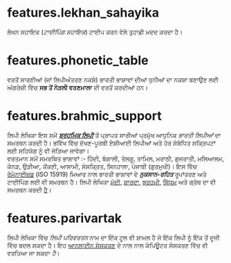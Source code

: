 # features.lekhan_sahayika

ਲੇਖਨ ਸਹਾਇਕ (_ਟਾਈਪਿੰਗ ਸਹਾਇਕ_) ਟਾਈਪ ਕਰਨ ਵੇਲੇ ਤੁਹਾਡੀ ਮਦਦ ਕਰਦਾ ਹੈ।

# features.phonetic_table

ਵਰਤੋਂ ਸਾਰਣੀਆਂ (ਜਾਂ ਲਿਪੀਅੰਤਰਣ ਨਕਸ਼ੇ) ਭਾਰਤੀ ਭਾਸ਼ਾਵਾਂ ਦੀਆਂ ਧੁਨੀਆਂ ਦਾ ਨਕਸ਼ਾ ਬਣਾਉਣ ਲਈ ਅੰਗਰੇਜ਼ੀ ਵਿੱਚ **ਸਭ ਤੋਂ ਨੇੜਲੀ ਵਰਣਮਾਲਾ** ਦੀ ਵਰਤੋਂ ਕਰਦੀਆਂ ਹਨ।

# features.brahmic_support

ਲਿਪੀ ਲੇਖਿਕਾ ਇਸ ਸਮੇਂ **_[ਬ੍ਰਹਮਿਕ ਲਿਪੀ](links:/langs/Brahmic)_** ਤੋਂ ਪ੍ਰਾਪਤ ਸਾਰੀਆਂ ਪ੍ਰਮੁੱਖ ਆਧੁਨਿਕ _ਭਾਰਤੀ ਲਿਪੀਆਂ_ ਦਾ ਸਮਰਥਨ ਕਰਦੀ ਹੈ। ਭਵਿੱਖ ਵਿੱਚ ਦੱਖਣ-ਪੂਰਬੀ ਏਸ਼ੀਆਈ ਲਿਪੀਆਂ ਅਤੇ ਹੋਰ ਸੰਬੰਧਿਤ ਸਕ੍ਰਿਪਟਾਂ ਲਈ ਸਹਿਯੋਗ ਨੂੰ ਵੀ ਜੋੜਿਆ ਜਾਵੇਗਾ।  
ਵਰਤਮਾਨ ਸਮੇਂ ਸਮਰਥਿਤ ਭਾਸ਼ਾਵਾਂ :- ਹਿੰਦੀ, ਬੰਗਾਲੀ, ਤੇਲਗੂ, ਤਾਮਿਲ, ਮਰਾਠੀ, ਗੁਜਰਾਤੀ, ਮਲਿਆਲਮ, ਕੰਨੜ, ਉੜੀਆ, ਕੋਂਕਣੀ, ਆਸਾਮੀ, ਸੰਸਕ੍ਰਿਤ, ਸਿਨਹਾਲਾ, ਪੰਜਾਬੀ (ਗੁਰਮੁਖੀ)। ਇਸ ਵਿੱਚ [ਰੋਮੇਨਾਈਜ਼ਡ](links:/langs/Romanized) (ISO 15919) ਮਿਆਰ ਨਾਲ ਭਾਰਤੀ ਭਾਸ਼ਾਵਾਂ ਦੇ **_ਨੁਕਸਾਨ-ਰਹਿਤ_** ਰੂਪਾਂਤਰਣ ਅਤੇ ਟਾਈਪਿੰਗ ਲਈ ਵੀ ਸਮਰਥਨ ਹੈ। ਲਿਪੀ ਲੇਖਿਕਾ [ਮੋਦੀ](links:/langs/Modi), [ਸ਼ਾਰਦਾ](links:/langs/Sharada), [ਬ੍ਰਹਮੀ](links:/langs/Brahmi), [ਸਿੱਧਮ](links:/langs/Siddham) ਅਤੇ ਗ੍ਰੰਥ ਦਾ ਵੀ ਸਮਰਥਨ ਕਰਦੀ [ਹੈ](links:/langs/Granth)।

# features.parivartak

ਲਿਪੀ ਲੇਖਿਕਾ ਵਿੱਚ _ਲਿਪੀ ਪਰਿਵਰਤਨ_ ਨਾਮ ਦਾ ਇੱਕ ਟੂਲ ਵੀ ਸ਼ਾਮਲ ਹੈ ਜੋ ਇੱਕ ਲਿਪੀ ਨੂੰ ਇੱਕ ਤੋਂ ਦੂਜੀ ਵਿੱਚ ਬਦਲ ਸਕਦਾ ਹੈ। ਇਹ [ਆਨਲਾਈਨ ਸੰਸਕਰਣ](links:/mukhya/web_app) ਦੇ ਨਾਲ ਨਾਲ ਕੰਪਿਊਟਰ ਸੰਸਕਰਣ ਵਿੱਚ ਵੀ ਵਰਤਿਆ ਜਾ ਸਕਦਾ _ਹੈ_।
